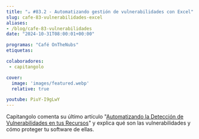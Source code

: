 ```yaml
---
title: "☕️ #83.2 - Automatizando gestión de vulnerabilidades con Excel"
slug: cafe-83-vulnerabilidades-excel
aliases:
- /blog/cafe-83-vulnerabilidades
date: "2024-10-31T08:00:01+00:00"

programas: "Café OnTheNubs"
etiquetas:

colaboradores:
 - capitangolo

cover:
  image: 'images/featured.webp'
  relative: true

youtube: PiuY-I9gLwY
---
```


Capitangolo comenta su último artículo "[Automatizando la Detección de Vulnerabilidades en tus Recursos](https://safetybits.io/es/blog/automatizacion-deteccion-vulnerabilidades/)" y explica qué son las vulnerabilidades y cómo proteger tu software de ellas.
